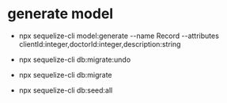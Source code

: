 # generate model
- npx sequelize-cli model:generate --name Record --attributes clientId:integer,doctorId:integer,description:string

- npx sequelize-cli db:migrate:undo
- npx sequelize-cli db:migrate
- npx sequelize-cli db:seed:all
